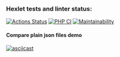 ### Hexlet tests and linter status:
[![Actions Status](https://github.com/funkylen/php-project-lvl2/workflows/hexlet-check/badge.svg)](https://github.com/funkylen/php-project-lvl2/actions)
[![PHP CI](https://github.com/funkylen/php-project-lvl2/actions/workflows/workflow.yml/badge.svg)](https://github.com/funkylen/php-project-lvl2/actions/workflows/workflow.yml)
[![Maintainability](https://api.codeclimate.com/v1/badges/0ec72d5923b9b585b2f8/maintainability)](https://codeclimate.com/github/funkylen/php-project-lvl2/maintainability)

#### Compare plain json files demo
[![asciicast](https://asciinema.org/a/7F6QMv2vYIY3j3RHza2XqWe2k.svg)](https://asciinema.org/a/7F6QMv2vYIY3j3RHza2XqWe2k)